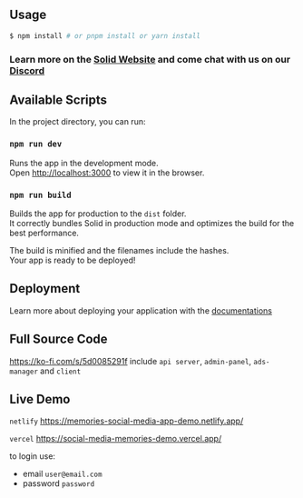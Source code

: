 ## Usage

```bash
$ npm install # or pnpm install or yarn install
```

### Learn more on the [Solid Website](https://solidjs.com) and come chat with us on our [Discord](https://discord.com/invite/solidjs)

## Available Scripts

In the project directory, you can run:

### `npm run dev`

Runs the app in the development mode.<br>
Open [http://localhost:3000](http://localhost:3000) to view it in the browser.

### `npm run build`

Builds the app for production to the `dist` folder.<br>
It correctly bundles Solid in production mode and optimizes the build for the best performance.

The build is minified and the filenames include the hashes.<br>
Your app is ready to be deployed!

## Deployment

Learn more about deploying your application with the [documentations](https://vitejs.dev/guide/static-deploy.html)

## Full Source Code
https://ko-fi.com/s/5d0085291f
include `api server`, `admin-panel`, `ads-manager` and `client`

## Live Demo
`netlify` https://memories-social-media-app-demo.netlify.app/

`vercel` https://social-media-memories-demo.vercel.app/

to login use:
 - email `user@email.com`
 - password `password`
